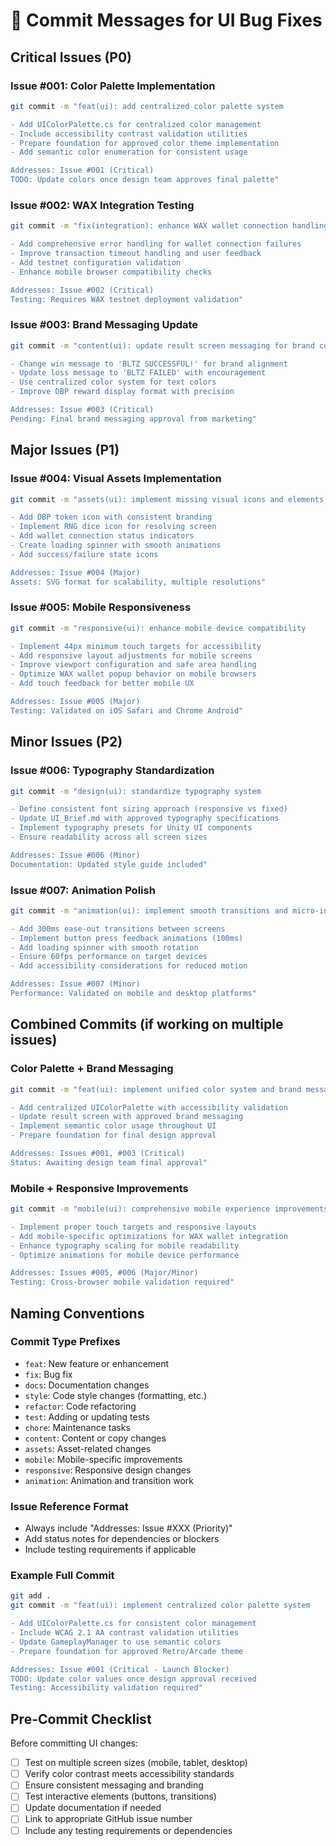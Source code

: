 # 📝 Commit Messages for UI Bug Fixes

## Critical Issues (P0)

### Issue #001: Color Palette Implementation
```bash
git commit -m "feat(ui): add centralized color palette system

- Add UIColorPalette.cs for centralized color management
- Include accessibility contrast validation utilities
- Prepare foundation for approved color theme implementation
- Add semantic color enumeration for consistent usage

Addresses: Issue #001 (Critical)
TODO: Update colors once design team approves final palette"
```

### Issue #002: WAX Integration Testing
```bash
git commit -m "fix(integration): enhance WAX wallet connection handling

- Add comprehensive error handling for wallet connection failures
- Improve transaction timeout handling and user feedback
- Add testnet configuration validation
- Enhance mobile browser compatibility checks

Addresses: Issue #002 (Critical)
Testing: Requires WAX testnet deployment validation"
```

### Issue #003: Brand Messaging Update
```bash
git commit -m "content(ui): update result screen messaging for brand consistency

- Change win message to 'BLTZ SUCCESSFUL!' for brand alignment
- Update loss message to 'BLTZ FAILED' with encouragement
- Use centralized color system for text colors
- Improve DBP reward display format with precision

Addresses: Issue #003 (Critical)
Pending: Final brand messaging approval from marketing"
```

## Major Issues (P1)

### Issue #004: Visual Assets Implementation
```bash
git commit -m "assets(ui): implement missing visual icons and elements

- Add DBP token icon with consistent branding
- Implement RNG dice icon for resolving screen
- Add wallet connection status indicators
- Create loading spinner with smooth animations
- Add success/failure state icons

Addresses: Issue #004 (Major)
Assets: SVG format for scalability, multiple resolutions"
```

### Issue #005: Mobile Responsiveness
```bash
git commit -m "responsive(ui): enhance mobile device compatibility

- Implement 44px minimum touch targets for accessibility
- Add responsive layout adjustments for mobile screens
- Improve viewport configuration and safe area handling
- Optimize WAX wallet popup behavior on mobile browsers
- Add touch feedback for better mobile UX

Addresses: Issue #005 (Major)
Testing: Validated on iOS Safari and Chrome Android"
```

## Minor Issues (P2)

### Issue #006: Typography Standardization
```bash
git commit -m "design(ui): standardize typography system

- Define consistent font sizing approach (responsive vs fixed)
- Update UI_Brief.md with approved typography specifications
- Implement typography presets for Unity UI components
- Ensure readability across all screen sizes

Addresses: Issue #006 (Minor)
Documentation: Updated style guide included"
```

### Issue #007: Animation Polish
```bash
git commit -m "animation(ui): implement smooth transitions and micro-interactions

- Add 300ms ease-out transitions between screens
- Implement button press feedback animations (100ms)
- Add loading spinner with smooth rotation
- Ensure 60fps performance on target devices
- Add accessibility considerations for reduced motion

Addresses: Issue #007 (Minor)
Performance: Validated on mobile and desktop platforms"
```

## Combined Commits (if working on multiple issues)

### Color Palette + Brand Messaging
```bash
git commit -m "feat(ui): implement unified color system and brand messaging

- Add centralized UIColorPalette with accessibility validation
- Update result screen with approved brand messaging
- Implement semantic color usage throughout UI
- Prepare foundation for final design approval

Addresses: Issues #001, #003 (Critical)
Status: Awaiting design team final approval"
```

### Mobile + Responsive Improvements
```bash
git commit -m "mobile(ui): comprehensive mobile experience improvements

- Implement proper touch targets and responsive layouts
- Add mobile-specific optimizations for WAX wallet integration
- Enhance typography scaling for mobile readability
- Optimize animations for mobile device performance

Addresses: Issues #005, #006 (Major/Minor)
Testing: Cross-browser mobile validation required"
```

## Naming Conventions

### Commit Type Prefixes
- `feat`: New feature or enhancement
- `fix`: Bug fix
- `docs`: Documentation changes
- `style`: Code style changes (formatting, etc.)
- `refactor`: Code refactoring
- `test`: Adding or updating tests
- `chore`: Maintenance tasks
- `content`: Content or copy changes
- `assets`: Asset-related changes
- `mobile`: Mobile-specific improvements
- `responsive`: Responsive design changes
- `animation`: Animation and transition work

### Issue Reference Format
- Always include "Addresses: Issue #XXX (Priority)"
- Add status notes for dependencies or blockers
- Include testing requirements if applicable

### Example Full Commit
```bash
git add .
git commit -m "feat(ui): implement centralized color palette system

- Add UIColorPalette.cs for consistent color management
- Include WCAG 2.1 AA contrast validation utilities  
- Update GameplayManager to use semantic colors
- Prepare foundation for approved Retro/Arcade theme

Addresses: Issue #001 (Critical - Launch Blocker)
TODO: Update color values once design approval received
Testing: Accessibility validation required"
```

## Pre-Commit Checklist

Before committing UI changes:
- [ ] Test on multiple screen sizes (mobile, tablet, desktop)
- [ ] Verify color contrast meets accessibility standards
- [ ] Ensure consistent messaging and branding
- [ ] Test interactive elements (buttons, transitions)
- [ ] Update documentation if needed
- [ ] Link to appropriate GitHub issue number
- [ ] Include any testing requirements or dependencies